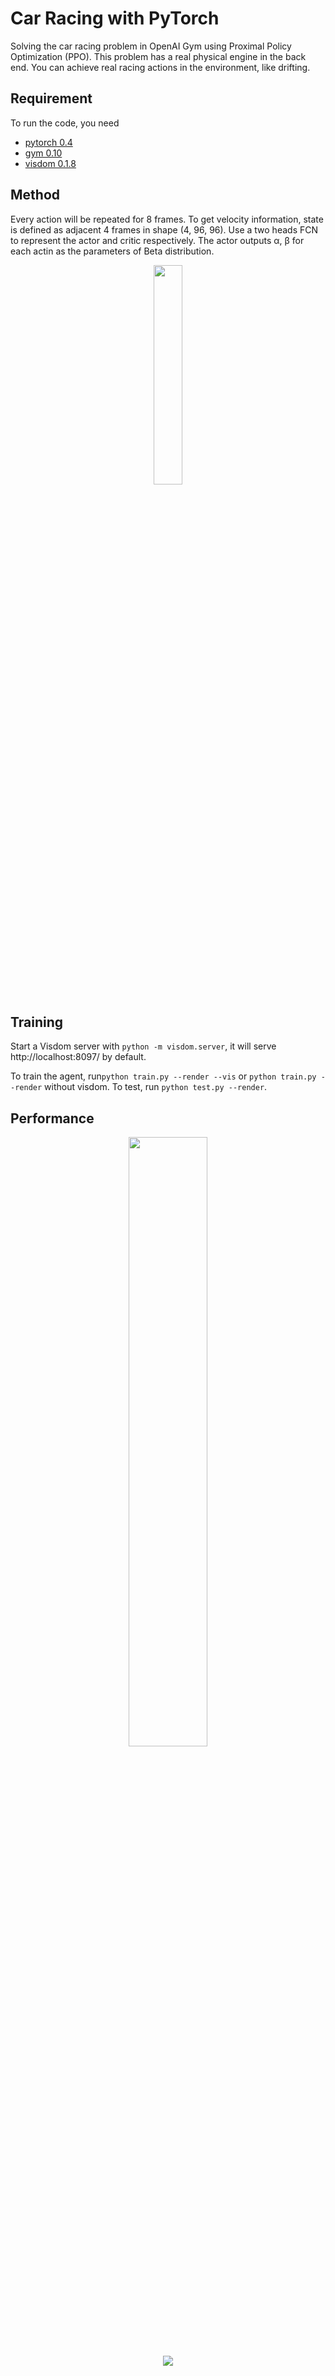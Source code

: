 # Car Racing with PyTorch
Solving the car racing problem in OpenAI Gym using Proximal Policy Optimization (PPO). This problem has a real physical engine in the back end. You can achieve real racing actions in the environment, like drifting. 

## Requirement
To run the code, you need
- [pytorch 0.4](https://pytorch.org/)
- [gym 0.10](https://github.com/openai/gym)
- [visdom 0.1.8](https://github.com/facebookresearch/visdom)

## Method
Every action will be repeated for 8 frames. To get velocity information, state is defined as adjacent 4 frames in shape (4, 96, 96). Use a two heads FCN to represent the actor and critic respectively. The actor outputs α, β for each actin as the parameters of Beta distribution. 
<div align=center><img src="img/network.png" width="30%" /></div>

## Training
Start a Visdom server with ```python -m visdom.server```, it will serve http://localhost:8097/ by default.

To train the agent, run```python train.py --render --vis``` or ```python train.py --render``` without visdom. 
To test, run ```python test.py --render```.

## Performance
<div align=center><img src="img/car_racing_ppo.png" width="50%"/></div>
<div align=center><img src="img/car_racing_demo_ppo.gif"/></div>

